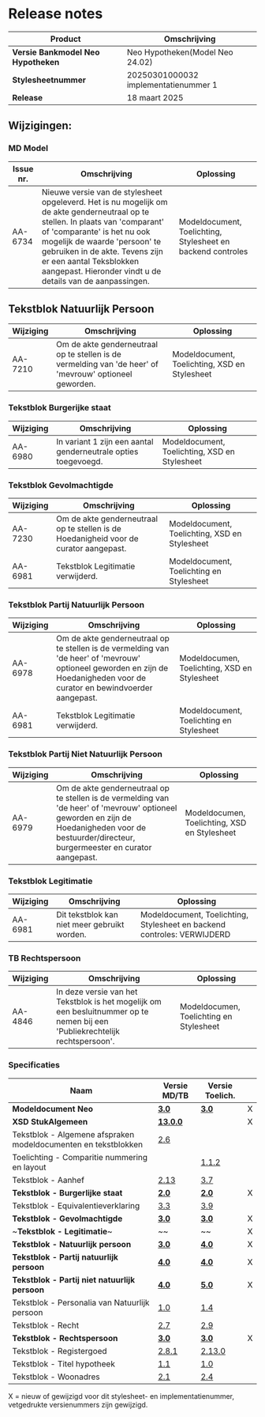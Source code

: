 # Release notes
Product|Omschrijving| 
|---|---| 
**Versie Bankmodel Neo Hypotheken**|Neo Hypotheken(Model Neo 24.02) |
**Stylesheetnummer**|20250301000032 implementatienummer 1|
**Release**|18 maart 2025|

## Wijzigingen:

### MD Model
|Issue nr.|Omschrijving|Oplossing|
|---|---|---|
AA-6734 | Nieuwe versie van de stylesheet opgeleverd. Het is nu mogelijk om de akte genderneutraal op te stellen. In plaats van 'comparant' of 'comparante' is het nu ook mogelijk de waarde 'persoon' te gebruiken in de akte. Tevens zijn er een aantal  Teksblokken aangepast. Hieronder vindt u de details van de aanpassingen.| Modeldocument, Toelichting, Stylesheet en backend controles | 

## Tekstblok Natuurlijk Persoon
|Wijziging|Omschrijving|Oplossing|
|---|---|---|
AA-7210| Om de akte genderneutraal op te stellen is de vermelding van 'de heer' of 'mevrouw' optioneel geworden. | Modeldocument, Toelichting, XSD en Stylesheet | 

### Tekstblok Burgerijke staat
|Wijziging|Omschrijving|Oplossing|
|---|---|---|
AA-6980| In variant 1 zijn een aantal genderneutrale opties toegevoegd. | Modeldocument, Toelichting, XSD en Stylesheet|

### Tekstblok Gevolmachtigde
|Wijziging|Omschrijving|Oplossing|
|---|---|---|
AA-7230| Om de akte genderneutraal op te stellen is de Hoedanigheid voor de curator aangepast.| Modeldocument, Toelichting, XSD en Stylesheet|
AA-6981| Tekstblok Legitimatie verwijderd.| Modeldocument, Toelichting en Stylesheet| 

### Tekstblok Partij Natuurlijk Persoon
|Wijziging|Omschrijving|Oplossing|
|---|---|---|
AA-6978|Om de akte genderneutraal op te stellen is de vermelding van 'de heer' of 'mevrouw' optioneel geworden en zijn de Hoedanigheden voor de curator en bewindvoerder aangepast. | Modeldocumen, Toelichting, XSD en Stylesheet | 
AA-6981| Tekstblok Legitimatie verwijderd.| Modeldocument, Toelichting en Stylesheet| 

### Tekstblok Partij Niet Natuurlijk Persoon
|Wijziging|Omschrijving|Oplossing|
|---|---|---|
AA-6979| Om de akte genderneutraal op te stellen is de vermelding van 'de heer' of 'mevrouw' optioneel geworden en zijn de Hoedanigheden voor de bestuurder/directeur, burgermeester en curator  aangepast. | Modeldocumen, Toelichting, XSD en Stylesheet | 

### Tekstblok Legitimatie
|Wijziging|Omschrijving|Oplossing|
|---|---|---|
AA-6981| Dit tekstblok kan niet meer gebruikt worden.|Modeldocument, Toelichting, Stylesheet en backend controles: VERWIJDERD |


### TB Rechtspersoon
|Wijziging|Omschrijving|Oplossing|
|---|---|---|
AA-4846 | In deze versie van het Tekstblok is het mogelijk om een besluitnummer op te nemen bij een 'Publiekrechtelijk rechtspersoon'. | Modeldocumen, Toelichting en Stylesheet |





### Specificaties
Naam|Versie MD/TB|Versie Toelich.|  |
| --- |--- |--- |---|
**Modeldocument Neo**|**[3.0](/kik-modeldocumenten/modeldocumenten/Hypotheek%20Neo/20250301000032/Modeldocument%20Neo%20v3.0.docx)**|**[3.0](/kik-modeldocumenten/modeldocumenten/Hypotheek%20Neo/20250301000032/Toelichting%20modeldocument%20Neo-v3.0%20-%20v3.0.docx)**| X |
**XSD StukAlgemeen**|**[13.0.0](/schema/stuk%20algemeen/13.0.0/StukAlgemeen-13.0.0.xsd)**|  | X |
Tekstblok - Algemene afspraken modeldocumenten en tekstblokken|[2.6](/kik-modeldocumenten/tekstblokken/Tekstblok%20-%20Algemene%20afspraken%20modeldocumenten%20en%20tekstblokken%20v2.6.docx)||  | 
Toelichting - Comparitie nummering en layout||[1.1.2](/kik-modeldocumenten/tekstblokken/Toelichting%20-%20Comparitie%20nummering%20en%20layout%20v1.1.2.docx)|   |
Tekstblok - Aanhef|[2.13](/kik-modeldocumenten/tekstblokken/Tekstblok%20-%20Aanhef%20v2.13.docx)|[3.7](/kik-modeldocumenten/tekstblokken/Toelichting%20Tekstblok%20-%20Aanhef%202.12%20-%20v3.7.docx)| |
**Tekstblok - Burgerlijke staat**|**[2.0](/kik-modeldocumenten/tekstblokken/Tekstblok%20-%20Burgerlijke%20staat%20v2.0.docx)**|**[2.0](/kik-modeldocumenten/tekstblokken/Toelichting%20Tekstblok%20-%20Burgerlijke%20staat%20v2.0%20-%20v2.0.docx)**| X |
Tekstblok - Equivalentieverklaring|[3.3](/kik-modeldocumenten/tekstblokken/Tekstblok%20-%20Equivalentieverklaring%20v3.3.docx)|[3.9](/kik-modeldocumenten/tekstblokken/Toelichting%20Tekstblok%20-%20Equivalentieverklaring%203.2%20-%20v3.9.docx)| |
**Tekstblok - Gevolmachtigde**|**[3.0](/kik-modeldocumenten/tekstblokken/Tekstblok%20-%20Gevolmachtigde%20v3.0.docx)**|**[3.0](/kik-modeldocumenten/tekstblokken/Toelichting%20Tekstblok%20-%20Gevolmachtigde%203.0%20-%20v3.0.docx)** | X |
~**Tekstblok - Legitimatie**~|~[](/kik-modeldocumenten/tekstblokken/Tekstblok%20-%20Legitimatie%20v3.0.docx)~|~[](/kik-modeldocumenten/tekstblokken/Toelichting%20Tekstblok%20-%20Legitimatie%203.0%20-%20v3.0.docx)~|X |
**Tekstblok - Natuurlijk persoon**|**[3.0](/kik-modeldocumenten/tekstblokken/Tekstblok%20-%20Natuurlijk%20persoon%20v3.0.docx)**|**[4.0](/kik-modeldocumenten/tekstblokken/Toelichting%20Tekstblok%20-%20Natuurlijk%20persoon%20v3.0%20-%20v4.0.docx)**| X |
**Tekstblok - Partij natuurlijk persoon**|**[4.0](/kik-modeldocumenten/tekstblokken/Tekstblok%20-%20Partij%20natuurlijk%20persoon%20v4.0.docx)**|**[4.0](/kik-modeldocumenten/tekstblokken/Toelichting%20Tekstblok%20-%20Partij%20natuurlijk%20persoon%204.0%20-%20v4.0.docx)**| X |
**Tekstblok - Partij niet natuurlijk persoon**|**[4.0](/kik-modeldocumenten/tekstblokken/Tekstblok%20-%20Partij%20niet%20natuurlijk%20persoon%20v4.0.docx)**|**[5.0](/kik-modeldocumenten/tekstblokken/Toelichting%20Tekstblok%20-%20Partij%20niet%20natuurlijk%20persoon%20v4.0%20-%20v5.0.docx)**| X |
Tekstblok - Personalia van Natuurlijk persoon|[1.0](/kik-modeldocumenten/tekstblokken/Tekstblok%20-%20Personalia%20van%20Natuurlijk%20persoon%20v1.0.docx)|[1.4](/kik-modeldocumenten/tekstblokken/Toelichting%20Tekstblok%20-%20Personalia%20van%20Natuurlijk%20persoon%201.0%20-%20v1.4.docx)|   |
Tekstblok - Recht|[2.7](/kik-modeldocumenten/tekstblokken/Tekstblok%20-%20Recht%20v2.7.docx)|[2.9](/kik-modeldocumenten/tekstblokken/Toelichting%20Tekstblok%20-%20Recht%202.7%20-%20v2.9.docx)|  |
**Tekstblok - Rechtspersoon**|**[3.0](/kik-modeldocumenten/tekstblokken/Tekstblok%20-%20Rechtspersoon%20v3.0.docx)**|**[3.0](/kik-modeldocumenten/tekstblokken/Toelichting%20Tekstblok%20-%20Rechtspersoon%203.0%20-%20v3.0.docx)**| X |
Tekstblok - Registergoed|[2.8.1](/kik-modeldocumenten/tekstblokken/Tekstblok%20-%20Registergoed%20v2.8.1.docx)|[2.13.0](/kik-modeldocumenten/tekstblokken/Toelichting%20Tekstblok%20-%20Registergoed%202.8.1%20-%20v2.13.0.docx)| | 
Tekstblok - Titel hypotheek|[1.1](/kik-modeldocumenten/tekstblokken/Tekstblok%20-%20Titel%20hypotheek%20v1.1.docx)|[1.0](/kik-modeldocumenten/tekstblokken/Toelichting%20Tekstblok%20-%20Titel%20hypotheek%201.1%20-%20v1.0.docx)|   |  
Tekstblok - Woonadres|[2.1](/kik-modeldocumenten/tekstblokken/Tekstblok%20-%20Woonadres%20v2.1.docx)|[2.4](/kik-modeldocumenten/tekstblokken/Toelichting%20Tekstblok%20-%20Woonadres%202.1%20-%20v2.4.docx)|   |
X = nieuw of gewijzigd voor dit stylesheet- en implementatienummer, vetgedrukte versienummers zijn gewijzigd.
